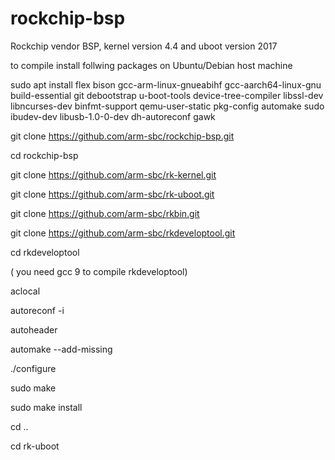 # rockchip-bsp
Rockchip vendor BSP, kernel version 4.4 and uboot version 2017

to compile install follwing packages on Ubuntu/Debian host machine

sudo apt install flex bison gcc-arm-linux-gnueabihf gcc-aarch64-linux-gnu build-essential git debootstrap u-boot-tools device-tree-compiler libssl-dev libncurses-dev binfmt-support qemu-user-static pkg-config automake sudo ibudev-dev libusb-1.0-0-dev dh-autoreconf gawk

git clone https://github.com/arm-sbc/rockchip-bsp.git

cd rockchip-bsp

git clone https://github.com/arm-sbc/rk-kernel.git

git clone https://github.com/arm-sbc/rk-uboot.git

git clone https://github.com/arm-sbc/rkbin.git

git clone https://github.com/arm-sbc/rkdeveloptool.git

cd rkdeveloptool

( you need gcc 9 to compile rkdeveloptool)

aclocal

autoreconf -i

autoheader

automake --add-missing

./configure

sudo make

sudo make install

cd ..

cd rk-uboot


